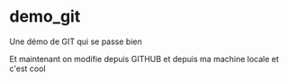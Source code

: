 # demo_git
Une démo de GIT qui se passe bien 


Et maintenant on modifie depuis GITHUB
et depuis ma machine locale et c'est cool
